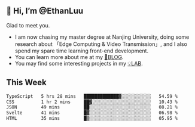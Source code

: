 ## 👋 Hi, I’m @EthanLuu

Glad to meet you.

- I am now chasing my master degree at Nanjing University, doing some research about 「Edge Computing & Video Transmission」, and I also spend my spare time learning front-end development.
- You can learn more about me at my [📝BLOG](https://blog.ethanloo.cn).
- You may find some interesting projects in my [💡LAB](https://lab.ethanloo.cn).

## This Week
<!--START_SECTION:waka-->

```txt
TypeScript   5 hrs 28 mins   █████████████▓░░░░░░░░░░░   54.59 %
CSS          1 hr 2 mins     ██▓░░░░░░░░░░░░░░░░░░░░░░   10.43 %
JSON         49 mins         ██░░░░░░░░░░░░░░░░░░░░░░░   08.21 %
Svelte       41 mins         █▓░░░░░░░░░░░░░░░░░░░░░░░   06.98 %
HTML         35 mins         █▒░░░░░░░░░░░░░░░░░░░░░░░   05.95 %
```

<!--END_SECTION:waka-->
